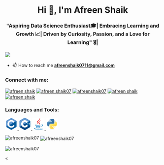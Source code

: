 <h1 align="center">Hi 👋, I'm Afreen Shaik</h1>
<h3 align="center">"Aspiring Data Science Enthusiast🎓| Embracing Learning and Growth 📈| Driven by Curiosity, Passion, and a Love for Learning" 🎖|</h3>
<p align="left"> <img src="https://cdn.dribbble.com/users/1364029/screenshots/16093268/media/68e82a7fb4904614a9066d6b540c14b2.gif" /> </p>

- 📫 How to reach me **afreenshaik0711@gmail.com**

<h3 align="left">Connect with me:</h3>
<p align="left">
<a href="https://linkedin.com/in/afreen shaik" target="blank"><img align="center" src="https://raw.githubusercontent.com/rahuldkjain/github-profile-readme-generator/master/src/images/icons/Social/linked-in-alt.svg" alt="afreen shaik" height="30" width="40" /></a>
<a href="https://instagram.com/afreen.shaik07" target="blank"><img align="center" src="https://raw.githubusercontent.com/rahuldkjain/github-profile-readme-generator/master/src/images/icons/Social/instagram.svg" alt="afreen.shaik07" height="30" width="40" /></a>
<a href="https://www.codechef.com/users/afreenshaik07" target="blank"><img align="center" src="https://cdn.jsdelivr.net/npm/simple-icons@3.1.0/icons/codechef.svg" alt="afreenshaik07" height="30" width="40" /></a>
<a href="https://www.hackerrank.com/afreen shaik" target="blank"><img align="center" src="https://raw.githubusercontent.com/rahuldkjain/github-profile-readme-generator/master/src/images/icons/Social/hackerrank.svg" alt="afreen shaik" height="30" width="40" /></a>
<a href="https://www.leetcode.com/afreen shaik" target="blank"><img align="center" src="https://raw.githubusercontent.com/rahuldkjain/github-profile-readme-generator/master/src/images/icons/Social/leet-code.svg" alt="afreen shaik" height="30" width="40" /></a>
</p>

<h3 align="left">Languages and Tools:</h3>
<p align="left"> <a href="https://www.cprogramming.com/" target="_blank" rel="noreferrer"> <img src="https://raw.githubusercontent.com/devicons/devicon/master/icons/c/c-original.svg" alt="c" width="40" height="40"/> </a> <a href="https://www.w3schools.com/cpp/" target="_blank" rel="noreferrer"> <img src="https://raw.githubusercontent.com/devicons/devicon/master/icons/cplusplus/cplusplus-original.svg" alt="cplusplus" width="40" height="40"/> </a> <a href="https://www.java.com" target="_blank" rel="noreferrer"> <img src="https://raw.githubusercontent.com/devicons/devicon/master/icons/java/java-original.svg" alt="java" width="40" height="40"/> </a> <a href="https://www.python.org" target="_blank" rel="noreferrer"> <img src="https://raw.githubusercontent.com/devicons/devicon/master/icons/python/python-original.svg" alt="python" width="40" height="40"/> </a> </p>

<p><img align="left" src="https://github-readme-stats.vercel.app/api/top-langs?username=afreenshaik07&show_icons=true&locale=en&layout=compact" alt="afreenshaik07" /></p>

<p>&nbsp;<img align="center" src="https://github-readme-stats.vercel.app/api?username=afreenshaik07&show_icons=true&locale=en" alt="afreenshaik07" /></p>

<p><img align="center" src="https://github-readme-streak-stats.herokuapp.com/?user=afreenshaik07&" alt="afreenshaik07" /></p>
<

<!--
**Afreenshaik07/Afreenshaik07** is a ✨ _special_ ✨ repository because its `README.md` (this file) appears on your GitHub profile.

Here are some ideas to get you started:

- 🔭 I’m currently working on ...
- 🌱 I’m currently learning ...
- 👯 I’m looking to collaborate on ...
- 🤔 I’m looking for help with ...
- 💬 Ask me about ...
- 📫 How to reach me: ...
- 😄 Pronouns: ...
- ⚡ Fun fact: ...
-->
